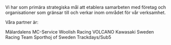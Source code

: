 Vi har som primära strategiska mål att etablera samarbeten med företag och organisationer
som gränsar till och verkar inom området för vår verksamhet. 

Våra partner är:

Mälardalens MC-Service
Woolish Racing
VOLCANO
Kawasaki Sweden Racing Team
Sporthoj of Sweden Trackdays/Sub5
